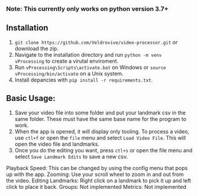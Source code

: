 ### Note: This currently only works on python version 3.7+

## Installation
1. `git clone https://github.com/Veldrovive/video-processor.git` or download the zip.
2. Navigate to the installation directory and run `python -m venv vProcessing` to create a virutal enviroment.
3. Run `vProcessing\Scripts\activate.bat` on Windows or `source vProcessing/bin/activate` on a Unix system.
4. Install depancies with `pip install -r requirements.txt`.


## Basic Usage:
1. Save your video file into some folder and put your landmark csv in the same folder. These must have the same base name for the program to work.
2. When the app is opened, it will display only tooling. To process a video, use `ctl+f` or open the `file` menu and select `Load Video File`. This will open the video file and landmarks.
3. Once you do the editing you want, press `ctl+s` or open the file menu and select `Save Landmark Edits` to save a new csv.

Playback Speed: This can be changed by using the config menu that pops up with the app.
Zooming: Use your scroll wheel to zoom in and out from the video.
Editing Landmarks: Right click on a landmark to pick it up and left click to place it back.
Groups: Not implemented
Metrics: Not implemented
